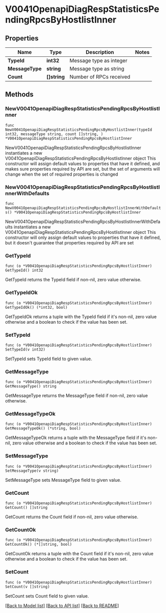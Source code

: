 # V0041OpenapiDiagRespStatisticsPendingRpcsByHostlistInner

## Properties

Name | Type | Description | Notes
------------ | ------------- | ------------- | -------------
**TypeId** | **int32** | Message type as integer | 
**MessageType** | **string** | Message type as string | 
**Count** | **[]string** | Number of RPCs received | 

## Methods

### NewV0041OpenapiDiagRespStatisticsPendingRpcsByHostlistInner

`func NewV0041OpenapiDiagRespStatisticsPendingRpcsByHostlistInner(typeId int32, messageType string, count []string, ) *V0041OpenapiDiagRespStatisticsPendingRpcsByHostlistInner`

NewV0041OpenapiDiagRespStatisticsPendingRpcsByHostlistInner instantiates a new V0041OpenapiDiagRespStatisticsPendingRpcsByHostlistInner object
This constructor will assign default values to properties that have it defined,
and makes sure properties required by API are set, but the set of arguments
will change when the set of required properties is changed

### NewV0041OpenapiDiagRespStatisticsPendingRpcsByHostlistInnerWithDefaults

`func NewV0041OpenapiDiagRespStatisticsPendingRpcsByHostlistInnerWithDefaults() *V0041OpenapiDiagRespStatisticsPendingRpcsByHostlistInner`

NewV0041OpenapiDiagRespStatisticsPendingRpcsByHostlistInnerWithDefaults instantiates a new V0041OpenapiDiagRespStatisticsPendingRpcsByHostlistInner object
This constructor will only assign default values to properties that have it defined,
but it doesn't guarantee that properties required by API are set

### GetTypeId

`func (o *V0041OpenapiDiagRespStatisticsPendingRpcsByHostlistInner) GetTypeId() int32`

GetTypeId returns the TypeId field if non-nil, zero value otherwise.

### GetTypeIdOk

`func (o *V0041OpenapiDiagRespStatisticsPendingRpcsByHostlistInner) GetTypeIdOk() (*int32, bool)`

GetTypeIdOk returns a tuple with the TypeId field if it's non-nil, zero value otherwise
and a boolean to check if the value has been set.

### SetTypeId

`func (o *V0041OpenapiDiagRespStatisticsPendingRpcsByHostlistInner) SetTypeId(v int32)`

SetTypeId sets TypeId field to given value.


### GetMessageType

`func (o *V0041OpenapiDiagRespStatisticsPendingRpcsByHostlistInner) GetMessageType() string`

GetMessageType returns the MessageType field if non-nil, zero value otherwise.

### GetMessageTypeOk

`func (o *V0041OpenapiDiagRespStatisticsPendingRpcsByHostlistInner) GetMessageTypeOk() (*string, bool)`

GetMessageTypeOk returns a tuple with the MessageType field if it's non-nil, zero value otherwise
and a boolean to check if the value has been set.

### SetMessageType

`func (o *V0041OpenapiDiagRespStatisticsPendingRpcsByHostlistInner) SetMessageType(v string)`

SetMessageType sets MessageType field to given value.


### GetCount

`func (o *V0041OpenapiDiagRespStatisticsPendingRpcsByHostlistInner) GetCount() []string`

GetCount returns the Count field if non-nil, zero value otherwise.

### GetCountOk

`func (o *V0041OpenapiDiagRespStatisticsPendingRpcsByHostlistInner) GetCountOk() (*[]string, bool)`

GetCountOk returns a tuple with the Count field if it's non-nil, zero value otherwise
and a boolean to check if the value has been set.

### SetCount

`func (o *V0041OpenapiDiagRespStatisticsPendingRpcsByHostlistInner) SetCount(v []string)`

SetCount sets Count field to given value.



[[Back to Model list]](../README.md#documentation-for-models) [[Back to API list]](../README.md#documentation-for-api-endpoints) [[Back to README]](../README.md)


